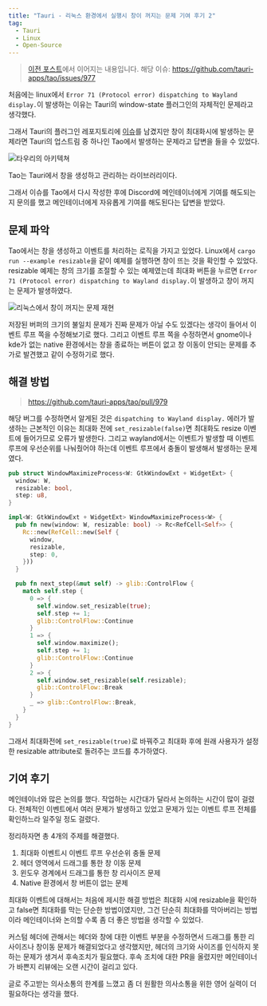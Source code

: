 ```yaml
---
title: "Tauri - 리눅스 환경에서 실행시 창이 꺼지는 문제 기여 후기 2"
tag:
  - Tauri
  - Linux
  - Open-Source
---
```


> [이전 포스트](https://zamoca.space/etc/retrospect/oss-gitbutler-linux-window)에서 이어지는 내용입니다.
> 해당 이슈: https://github.com/tauri-apps/tao/issues/977

처음에는 linux에서 `Error 71 (Protocol error) dispatching to Wayland display.`이 발생하는 이유는
Tauri의 window-state 플러그인의 자체적인 문제라고 생각했다.

그래서 Tauri의 플러그인 레포지토리에 [이슈](https://github.com/tauri-apps/plugins-workspace/issues/1779)를 남겼지만
창이 최대화시에 발생하는 문제라면 Tauri의 업스트림 중 하나인 Tao에서 발생하는 문제라고 답변을 들을 수 있었다.

![타우리의 아키텍쳐](https://github.com/user-attachments/assets/cc83e09a-0ad6-4da6-9e25-bd812079a2ec)

Tao는 Tauri에서 창을 생성하고 관리하는 라이브러리이다.

그래서 이슈를 Tao에서 다시 작성한 후에 Discord에 메인테이너에게 기여를 해도되는지 문의를 했고
메인테이너에게 자유롭게 기여를 해도된다는 답변을 받았다.

## 문제 파악

Tao에서는 창을 생성하고 이벤트를 처리하는 로직을 가지고 있었다.
Linux에서 `cargo run --example resizable`을 같이 예제를 실행하면 창이 뜨는 것을 확인할 수 있었다.
resizable 예제는 창의 크기를 조절할 수 있는 예제였는데 최대화 버튼을 누르면
`Error 71 (Protocol error) dispatching to Wayland display.`이 발생하고 창이 꺼지는 문제가 발생하였다.

![리눅스에서 창이 꺼지는 문제 재현](https://github.com/user-attachments/assets/7d458a74-07fd-48ca-ad26-20e5a530a9e2)

저장된 버퍼의 크기의 불일치 문제가 진짜 문제가 아닐 수도 있겠다는 생각이 들어서 이벤트 루프 쪽을 수정해보기로 했다.
그리고 이벤트 루프 쪽을 수정하면서 gnome이나 kde가 없는 native 환경에서는 창을 종료하는 버튼이 없고
창 이동이 안되는 문제를 추가로 발견했고 같이 수정하기로 했다.

## 해결 방법

> https://github.com/tauri-apps/tao/pull/979

해당 버그를 수정하면서 알게된 것은 `dispatching to Wayland display.` 에러가 발생하는 근본적인 이유는
최대화 전에 `set_resizable(false)`면 최대화도 resize 이벤트에 들어가므로 오류가 발생한다.
그리고 wayland에서는 이벤트가 발생할 때 이벤트 루프에 우선순위를 나눠줬어야 하는데 이벤트 루프에서 충돌이 발생해서 발생하는 문제였다.

```rust 
pub struct WindowMaximizeProcess<W: GtkWindowExt + WidgetExt> {
  window: W,
  resizable: bool,
  step: u8,
}

impl<W: GtkWindowExt + WidgetExt> WindowMaximizeProcess<W> {
  pub fn new(window: W, resizable: bool) -> Rc<RefCell<Self>> {
    Rc::new(RefCell::new(Self {
      window,
      resizable,
      step: 0,
    }))
  }

  pub fn next_step(&mut self) -> glib::ControlFlow {
    match self.step {
      0 => {
        self.window.set_resizable(true);
        self.step += 1;
        glib::ControlFlow::Continue
      }
      1 => {
        self.window.maximize();
        self.step += 1;
        glib::ControlFlow::Continue
      }
      2 => {
        self.window.set_resizable(self.resizable);
        glib::ControlFlow::Break
      }
      _ => glib::ControlFlow::Break,
    }
  }
}
```

그래서 최대화전에 `set_resizable(true)`로 바꿔주고 최대화 후에 원래 사용자가 설정한 resizable attribute로 돌려주는 코드를 추가하였다.

## 기여 후기

메인테이너와 많은 논의를 했다. 작업하는 시간대가 달라서 논의하는 시간이 많이 걸렸다.
전체적인 이벤트에서 여러 문제가 발생하고 있었고 문제가 있는 이벤트 루프 전체를 확인하느라 일주일 정도 걸렸다.

정리하자면 총 4개의 주제를 해결했다.

1. 최대화 이벤트시 이벤트 루프 우선순위 충돌 문제
2. 헤더 영역에서 드래그를 통한 창 이동 문제
3. 윈도우 경계에서 드래그를 통한 창 리사이즈 문제
4. Native 환경에서 창 버튼이 없는 문제

최대화 이벤트에 대해서는 처음에 제시한 해결 방법은 최대화 시에 resizable을 확인하고 false면 최대화를 막는 단순한 방법이였지만,
그건 단순히 최대화를 막아버리는 방법이라 메인테이너와 논의할 수록 좀 더 좋은 방법을 생각할 수 있었다.

커스텀 헤더에 관해서는 헤더와 창에 대한 이벤트 부분을 수정하면서 드래그를 통한 리사이즈나 창이동 문제가 해결되었다고 생각했지만,
헤더의 크기와 사이즈를 인식하지 못하는 문제가 생겨서 후속조치가 필요했다.
후속 조치에 대한 PR을 올렸지만 메인테이너가 바쁜지 리뷰에는 오랜 시간이 걸리고 있다.

글로 주고받는 의사소통의 한계를 느꼈고 좀 더 원활한 의사소통을 위한 영어 실력이 더 필요하다는 생각을 했다.